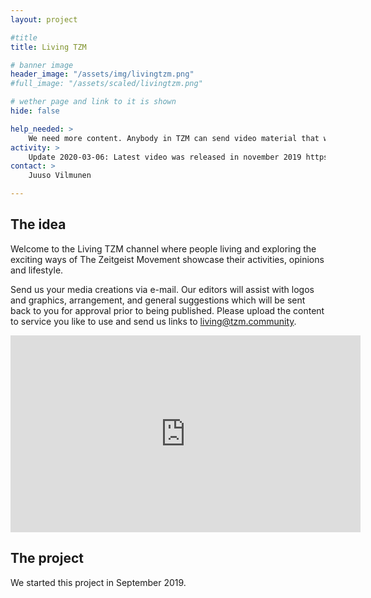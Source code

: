 ```yaml
---
layout: project

#title
title: Living TZM

# banner image
header_image: "/assets/img/livingtzm.png"
#full_image: "/assets/scaled/livingtzm.png"

# wether page and link to it is shown
hide: false

help_needed: >
    We need more content. Anybody in TZM can send video material that we can publish.
activity: >
    Update 2020-03-06: Latest video was released in november 2019 https://www.youtube.com/watch?v=VuoSYcl4m1o
contact: >
    Juuso Vilmunen

---
```


## The idea

Welcome to the Living TZM channel where people living and exploring the exciting ways of The Zeitgeist Movement showcase their activities, opinions and lifestyle.
    
Send us your media creations via e-mail. Our editors will assist with logos and graphics, arrangement, and general suggestions which will be sent back to you for approval prior to being published. Please upload the content to service you like to use and send us links to living@tzm.community.

<iframe width="560" height="315" src="https://www.youtube-nocookie.com/embed/rHhZMZchg1Q" frameborder="0" allow="accelerometer; autoplay; encrypted-media; gyroscope; picture-in-picture" allowfullscreen></iframe>

<!--more-->

## The project

We started this project in September 2019.
